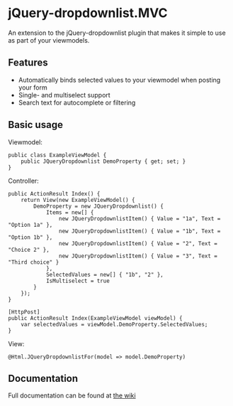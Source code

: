 ﻿# jQuery-dropdownlist.MVC

An extension to the jQuery-dropdownlist plugin that makes it simple to use as part of your viewmodels.

## Features

- Automatically binds selected values to your viewmodel when posting your form
- Single- and multiselect support
- Search text for autocomplete or filtering

## Basic usage

Viewmodel:

```
public class ExampleViewModel {
    public JQueryDropdownlist DemoProperty { get; set; }
}
```

Controller:

```
public ActionResult Index() {
    return View(new ExampleViewModel() {
        DemoProperty = new JQueryDropdownlist() {
            Items = new[] {
                new JQueryDropdownlistItem() { Value = "1a", Text = "Option 1a" },
                new JQueryDropdownlistItem() { Value = "1b", Text = "Option 1b" },
                new JQueryDropdownlistItem() { Value = "2", Text = "Choice 2" },
                new JQueryDropdownlistItem() { Value = "3", Text = "Third choice" }
            },
            SelectedValues = new[] { "1b", "2" },
            IsMultiselect = true
        }
    });
}

[HttpPost]
public ActionResult Index(ExampleViewModel viewModel) {
    var selectedValues = viewModel.DemoProperty.SelectedValues;
}
```

View:

```
@Html.JQueryDropdownlistFor(model => model.DemoProperty)
```

## Documentation

Full documentation can be found at [the wiki](https://github.com/maikelbos0/VDT/wiki)